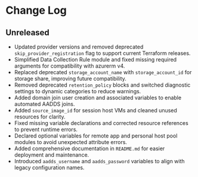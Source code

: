 # Change Log

## Unreleased
- Updated provider versions and removed deprecated `skip_provider_registration` flag to support current Terraform releases.
- Simplified Data Collection Rule module and fixed missing required arguments for compatibility with azurerm v4.
- Replaced deprecated `storage_account_name` with `storage_account_id` for storage share, improving future compatibility.
- Removed deprecated `retention_policy` blocks and switched diagnostic settings to dynamic categories to reduce warnings.
- Added domain join user creation and associated variables to enable automated AADDS joins.
- Added `source_image_id` for session host VMs and cleaned unused resources for clarity.
- Fixed missing variable declarations and corrected resource references to prevent runtime errors.
- Declared optional variables for remote app and personal host pool modules to avoid unexpected attribute errors.
- Added comprehensive documentation in `README.md` for easier deployment and maintenance.
- Introduced `aadds_username` and `aadds_password` variables to align with legacy configuration names.
